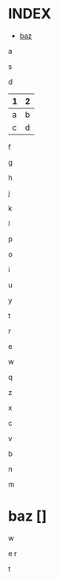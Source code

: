 # INDEX

- [baz](#baz)

a

s

d

| 1 | 2 |
| --- | --- |
| a | b |
| c | d |

f

g

h

j

k

l

p

o

i

u

y

t

r

e

w

q

z

x

c

v

b

n

m

# baz []

w

e
r


t
